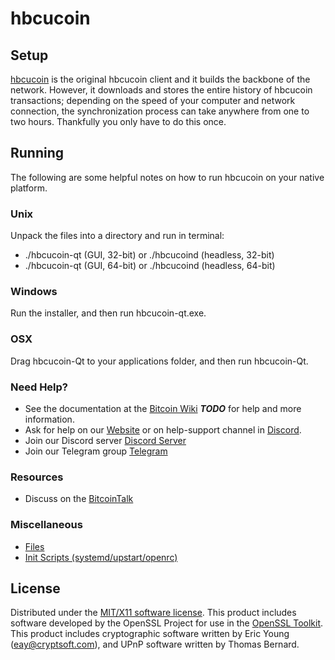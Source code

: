 hbcucoin
=====================

Setup
---------------------
[hbcucoin](https://www.hbcucoinproject.org/hbcucoin-wallets/) is the original hbcucoin client and it builds the backbone of the network. However, it downloads and stores the entire history of hbcucoin transactions; depending on the speed of your computer and network connection, the synchronization process can take anywhere from one to two hours. Thankfully you only have to do this once.

Running
---------------------
The following are some helpful notes on how to run hbcucoin on your native platform.

### Unix

Unpack the files into a directory and run in terminal:

- ./hbcucoin-qt (GUI, 32-bit) or ./hbcucoind (headless, 32-bit)
- ./hbcucoin-qt (GUI, 64-bit) or ./hbcucoind (headless, 64-bit)

### Windows

Run the installer, and then run hbcucoin-qt.exe.

### OSX

Drag hbcucoin-Qt to your applications folder, and then run hbcucoin-Qt.

### Need Help?

* See the documentation at the [Bitcoin Wiki](https://en.bitcoin.it/wiki/Main_Page) ***TODO***
for help and more information.
* Ask for help on our [Website](https://www.hbcucoinproject.org/help-support/) or on help-support channel in [Discord](http://discordapp.com/invite/B8F7Jdv).
* Join our Discord server [Discord Server](http://discordapp.com/invite/B8F7Jdv)
* Join our Telegram group [Telegram](http://t.me/hbcucoincoin )

### Resources

* Discuss on the [BitcoinTalk](https://bitcointalk.org/index.php?topic=1848351.0)

### Miscellaneous

- [Files](files.md)
- [Init Scripts (systemd/upstart/openrc)](init.md)

License
---------------------
Distributed under the [MIT/X11 software license](http://www.opensource.org/licenses/mit-license.php).
This product includes software developed by the OpenSSL Project for use in the [OpenSSL Toolkit](https://www.openssl.org/). This product includes
cryptographic software written by Eric Young ([eay@cryptsoft.com](mailto:eay@cryptsoft.com)), and UPnP software written by Thomas Bernard.
